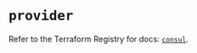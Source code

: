 # `provider`

Refer to the Terraform Registry for docs: [`consul`](https://registry.terraform.io/providers/hashicorp/consul/2.20.0/docs).
